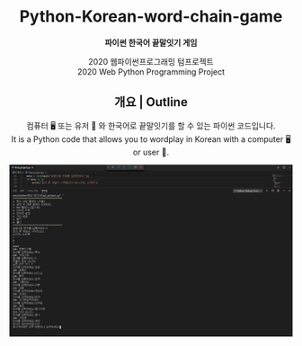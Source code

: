 <div align="center">

# Python-Korean-word-chain-game
**파이썬 한국어 끝말잇기 게임**

2020 웹파이썬프로그래밍 텀프로젝트<br>
2020 Web Python Programming Project

## 개요 | Outline
컴퓨터 🖥️ 또는 유저 🧔 와 한국어로 끝말잇기를 할 수 있는 파이썬 코드입니다.<br>
It is a Python code that allows you to wordplay in Korean with a computer 🖥️ or user 🧔.

<img src="파이썬 횟수 대결 플레이.png">

</div>
